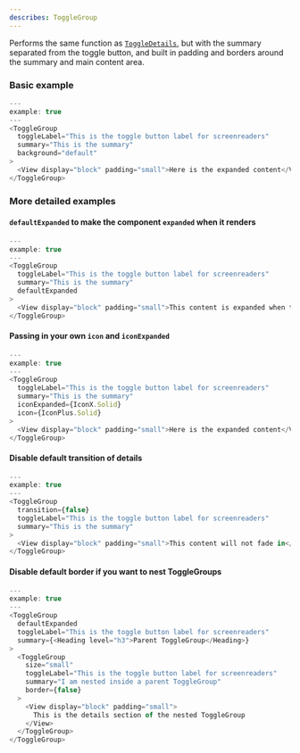 ```yaml
---
describes: ToggleGroup
---
```


Performs the same function as [`ToggleDetails`](#ToggleDetails), but with the summary separated from the
toggle button, and built in padding and borders around the summary and main content area.

### Basic example
```javascript
---
example: true
---
<ToggleGroup
  toggleLabel="This is the toggle button label for screenreaders"
  summary="This is the summary"
  background="default"
>
  <View display="block" padding="small">Here is the expanded content</View>
</ToggleGroup>
```

### More detailed examples

#### `defaultExpanded` to make the component `expanded` when it renders
```javascript
---
example: true
---
<ToggleGroup
  toggleLabel="This is the toggle button label for screenreaders"
  summary="This is the summary"
  defaultExpanded
>
  <View display="block" padding="small">This content is expanded when the component renders</View>
</ToggleGroup>
```

#### Passing in your own `icon` and `iconExpanded`
```javascript
---
example: true
---
<ToggleGroup
  toggleLabel="This is the toggle button label for screenreaders"
  summary="This is the summary"
  iconExpanded={IconX.Solid}
  icon={IconPlus.Solid}
>
  <View display="block" padding="small">Here is the expanded content</View>
</ToggleGroup>
```
#### Disable default transition of details
```javascript
---
example: true
---
<ToggleGroup
  transition={false}
  toggleLabel="This is the toggle button label for screenreaders"
  summary="This is the summary"
>
  <View display="block" padding="small">This content will not fade in</View>
</ToggleGroup>
```

#### Disable default border if you want to nest ToggleGroups
```javascript
---
example: true
---
<ToggleGroup
  defaultExpanded
  toggleLabel="This is the toggle button label for screenreaders"
  summary={<Heading level="h3">Parent ToggleGroup</Heading>}
>
  <ToggleGroup
    size="small"
    toggleLabel="This is the toggle button label for screenreaders"
    summary="I am nested inside a parent ToggleGroup"
    border={false}
  >
    <View display="block" padding="small">
      This is the details section of the nested ToggleGroup
    </View>
  </ToggleGroup>
</ToggleGroup>
```
